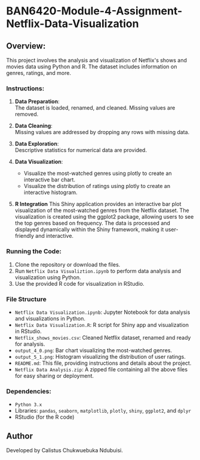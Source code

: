 # BAN6420-Module-4-Assignment-Netflix-Data-Visualization

## Overview:
This project involves the analysis and visualization of Netflix's shows and movies data using Python and R. The dataset includes information on genres, ratings, and more.

### Instructions:

1. **Data Preparation**:  
   The dataset is loaded, renamed, and cleaned. Missing values are removed.
   
2. **Data Cleaning**:  
   Missing values are addressed by dropping any rows with missing data.
   
3. **Data Exploration**:  
   Descriptive statistics for numerical data are provided.
   
4. **Data Visualization**:  
   - Visualize the most-watched genres using plotly to create an interactive bar chart.
   - Visualize the distribution of ratings using plotly to create an interactive histogram.
   
5. **R Integration**
This Shiny application provides an interactive bar plot visualization of the most-watched genres from the Netflix dataset. The visualization is created using the ggplot2 package, allowing users to see the top genres based on frequency. The data is processed and displayed dynamically within the Shiny framework, making it user-friendly and interactive.

### Running the Code:
1. Clone the repository or download the files.
2. Run `Netflix Data Visualiztion.ipynb` to perform data analysis and visualization using Python.
3. Use the provided R code for visualization in RStudio.

### File Structure
- `Netflix Data Visualization.ipynb`: Jupyter Notebook for data analysis and visualizations in Python.
- `Netflix Data Visualization.R`: R script for Shiny app and visualization in RStudio.
- `Netflix_shows_movies.csv`: Cleaned Netflix dataset, renamed and ready for analysis.
- `output_4_0.png`: Bar chart visualizing the most-watched genres.
- `output_5_1.png`: Histogram visualizing the distribution of user ratings.
- `README.md`: This file, providing instructions and details about the project.
- `Netflix Data Analysis.zip`: A zipped file containing all the above files for easy sharing or deployment.

### Dependencies:
- `Python 3.x`
- Libraries: `pandas`, `seaborn`, `matplotlib`, `plotly`, `shiny`, `ggplot2`, and `dplyr`
- RStudio (for the R code)

## Author
Developed by Calistus Chukwuebuka Ndubuisi.
